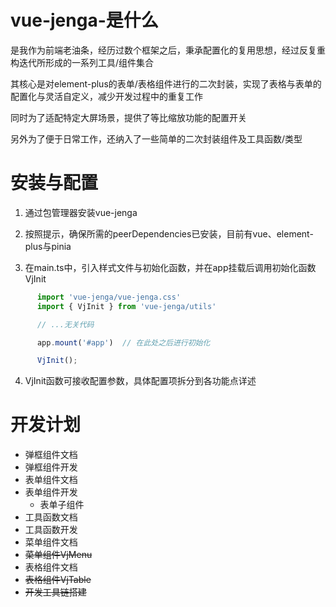 # vue-jenga-是什么

是我作为前端老油条，经历过数个框架之后，秉承配置化的复用思想，经过反复重构迭代所形成的一系列工具/组件集合  

其核心是对element-plus的表单/表格组件进行的二次封装，实现了表格与表单的配置化与灵活自定义，减少开发过程中的重复工作  

同时为了适配特定大屏场景，提供了等比缩放功能的配置开关  

另外为了便于日常工作，还纳入了一些简单的二次封装组件及工具函数/类型

# 安装与配置

1. 通过包管理器安装vue-jenga  

2. 按照提示，确保所需的peerDependencies已安装，目前有vue、element-plus与pinia  

3. 在main.ts中，引入样式文件与初始化函数，并在app挂载后调用初始化函数VjInit  

``` ts
      import 'vue-jenga/vue-jenga.css'
      import { VjInit } from 'vue-jenga/utils'

      // ...无关代码

      app.mount('#app')  // 在此处之后进行初始化

      VjInit();
```
4. VjInit函数可接收配置参数，具体配置项拆分到各功能点详述

# 开发计划  

+ 弹框组件文档
+ 弹框组件开发
+ 表单组件文档
+ 表单组件开发
  + 表单子组件
+ 工具函数文档
+ 工具函数开发
+ 菜单组件文档
+ ~~菜单组件VjMenu~~
+ 表格组件文档
+ ~~表格组件VjTable~~
+ ~~开发工具链搭建~~